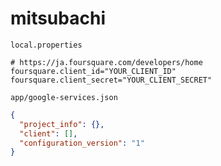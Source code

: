 # mitsubachi

`local.properties`

```properties
# https://ja.foursquare.com/developers/home
foursquare.client_id="YOUR_CLIENT_ID"
foursquare.client_secret="YOUR_CLIENT_SECRET"
```

`app/google-services.json`

```json
{
  "project_info": {},
  "client": [],
  "configuration_version": "1"
}
```
